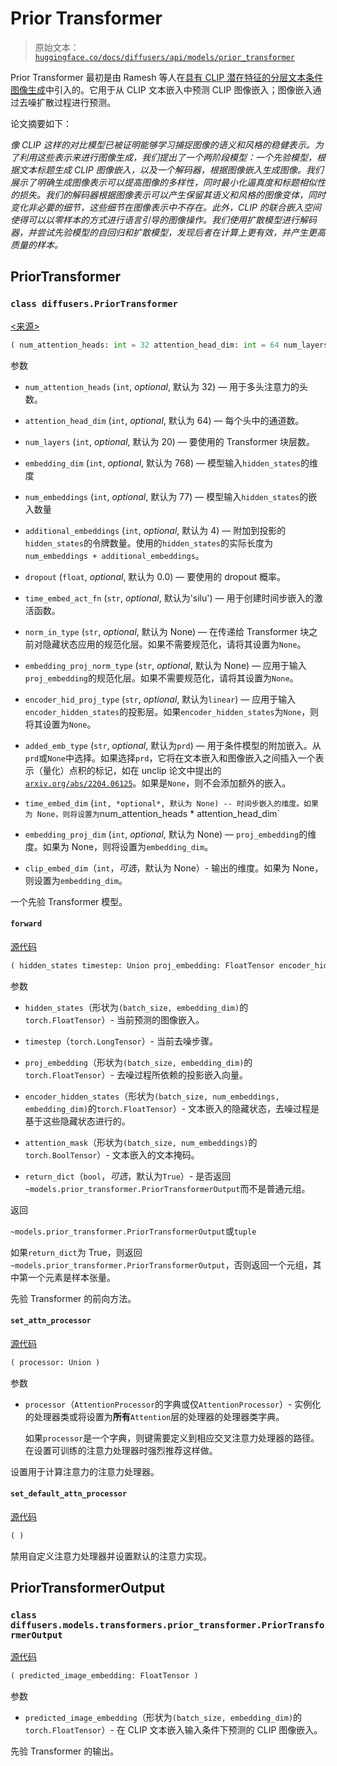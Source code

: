 # Prior Transformer

> 原始文本：[`huggingface.co/docs/diffusers/api/models/prior_transformer`](https://huggingface.co/docs/diffusers/api/models/prior_transformer)

Prior Transformer 最初是由 Ramesh 等人在[具有 CLIP 潜在特征的分层文本条件图像生成](https://huggingface.co/papers/2204.06125)中引入的。它用于从 CLIP 文本嵌入中预测 CLIP 图像嵌入；图像嵌入通过去噪扩散过程进行预测。

论文摘要如下：

*像 CLIP 这样的对比模型已被证明能够学习捕捉图像的语义和风格的稳健表示。为了利用这些表示来进行图像生成，我们提出了一个两阶段模型：一个先验模型，根据文本标题生成 CLIP 图像嵌入，以及一个解码器，根据图像嵌入生成图像。我们展示了明确生成图像表示可以提高图像的多样性，同时最小化逼真度和标题相似性的损失。我们的解码器根据图像表示可以产生保留其语义和风格的图像变体，同时变化非必要的细节，这些细节在图像表示中不存在。此外，CLIP 的联合嵌入空间使得可以以零样本的方式进行语言引导的图像操作。我们使用扩散模型进行解码器，并尝试先验模型的自回归和扩散模型，发现后者在计算上更有效，并产生更高质量的样本。*

## PriorTransformer

### `class diffusers.PriorTransformer`

[<来源>](https://github.com/huggingface/diffusers/blob/v0.26.3/src/diffusers/models/transformers/prior_transformer.py#L36)

```py
( num_attention_heads: int = 32 attention_head_dim: int = 64 num_layers: int = 20 embedding_dim: int = 768 num_embeddings = 77 additional_embeddings = 4 dropout: float = 0.0 time_embed_act_fn: str = 'silu' norm_in_type: Optional = None embedding_proj_norm_type: Optional = None encoder_hid_proj_type: Optional = 'linear' added_emb_type: Optional = 'prd' time_embed_dim: Optional = None embedding_proj_dim: Optional = None clip_embed_dim: Optional = None )
```

参数

+   `num_attention_heads` (`int`, *optional*, 默认为 32) — 用于多头注意力的头数。

+   `attention_head_dim` (`int`, *optional*, 默认为 64) — 每个头中的通道数。

+   `num_layers` (`int`, *optional*, 默认为 20) — 要使用的 Transformer 块层数。

+   `embedding_dim` (`int`, *optional*, 默认为 768) — 模型输入`hidden_states`的维度

+   `num_embeddings` (`int`, *optional*, 默认为 77) — 模型输入`hidden_states`的嵌入数量

+   `additional_embeddings` (`int`, *optional*, 默认为 4) — 附加到投影的`hidden_states`的令牌数量。使用的`hidden_states`的实际长度为`num_embeddings + additional_embeddings`。

+   `dropout` (`float`, *optional*, 默认为 0.0) — 要使用的 dropout 概率。

+   `time_embed_act_fn` (`str`, *optional*, 默认为'silu') — 用于创建时间步嵌入的激活函数。

+   `norm_in_type` (`str`, *optional*, 默认为 None) — 在传递给 Transformer 块之前对隐藏状态应用的规范化层。如果不需要规范化，请将其设置为`None`。

+   `embedding_proj_norm_type` (`str`, *optional*, 默认为 None) — 应用于输入`proj_embedding`的规范化层。如果不需要规范化，请将其设置为`None`。

+   `encoder_hid_proj_type` (`str`, *optional*, 默认为`linear`) — 应用于输入`encoder_hidden_states`的投影层。如果`encoder_hidden_states`为`None`，则将其设置为`None`。

+   `added_emb_type` (`str`, *optional*, 默认为`prd`) — 用于条件模型的附加嵌入。从`prd`或`None`中选择。如果选择`prd`，它将在文本嵌入和图像嵌入之间插入一个表示（量化）点积的标记，如在 unclip 论文中提出的[`arxiv.org/abs/2204.06125`](https://arxiv.org/abs/2204.06125)。如果是`None`，则不会添加额外的嵌入。

+   `time_embed_dim` (`int, *optional*, 默认为 None) -- 时间步嵌入的维度。如果为 None，则将设置为`num_attention_heads * attention_head_dim`

+   `embedding_proj_dim` (`int`, *optional*, 默认为 None) — `proj_embedding`的维度。如果为 None，则将设置为`embedding_dim`。

+   `clip_embed_dim`（`int`，*可选*，默认为 None）- 输出的维度。如果为 None，则设置为`embedding_dim`。

一个先验 Transformer 模型。

#### `forward`

[源代码](https://github.com/huggingface/diffusers/blob/v0.26.3/src/diffusers/models/transformers/prior_transformer.py#L245)

```py
( hidden_states timestep: Union proj_embedding: FloatTensor encoder_hidden_states: Optional = None attention_mask: Optional = None return_dict: bool = True ) → export const metadata = 'undefined';~models.prior_transformer.PriorTransformerOutput or tuple
```

参数

+   `hidden_states`（形状为`(batch_size, embedding_dim)`的`torch.FloatTensor`）- 当前预测的图像嵌入。

+   `timestep`（`torch.LongTensor`）- 当前去噪步骤。

+   `proj_embedding`（形状为`(batch_size, embedding_dim)`的`torch.FloatTensor`）- 去噪过程所依赖的投影嵌入向量。

+   `encoder_hidden_states`（形状为`(batch_size, num_embeddings, embedding_dim)`的`torch.FloatTensor`）- 文本嵌入的隐藏状态，去噪过程是基于这些隐藏状态进行的。

+   `attention_mask`（形状为`(batch_size, num_embeddings)`的`torch.BoolTensor`）- 文本嵌入的文本掩码。

+   `return_dict`（`bool`，*可选*，默认为`True`）- 是否返回`~models.prior_transformer.PriorTransformerOutput`而不是普通元组。

返回

`~models.prior_transformer.PriorTransformerOutput`或`tuple`

如果`return_dict`为 True，则返回`~models.prior_transformer.PriorTransformerOutput`，否则返回一个元组，其中第一个元素是样本张量。

先验 Transformer 的前向方法。

#### `set_attn_processor`

[源代码](https://github.com/huggingface/diffusers/blob/v0.26.3/src/diffusers/models/transformers/prior_transformer.py#L195)

```py
( processor: Union )
```

参数

+   `processor`（`AttentionProcessor`的字典或仅`AttentionProcessor`）- 实例化的处理器类或将设置为**所有**`Attention`层的处理器的处理器类字典。

    如果`processor`是一个字典，则键需要定义到相应交叉注意力处理器的路径。在设置可训练的注意力处理器时强烈推荐这样做。

设置用于计算注意力的注意力处理器。

#### `set_default_attn_processor`

[源代码](https://github.com/huggingface/diffusers/blob/v0.26.3/src/diffusers/models/transformers/prior_transformer.py#L230)

```py
( )
```

禁用自定义注意力处理器并设置默认的注意力实现。

## PriorTransformerOutput

### `class diffusers.models.transformers.prior_transformer.PriorTransformerOutput`

[源代码](https://github.com/huggingface/diffusers/blob/v0.26.3/src/diffusers/models/transformers/prior_transformer.py#L23)

```py
( predicted_image_embedding: FloatTensor )
```

参数

+   `predicted_image_embedding`（形状为`(batch_size, embedding_dim)`的`torch.FloatTensor`）- 在 CLIP 文本嵌入输入条件下预测的 CLIP 图像嵌入。

先验 Transformer 的输出。
